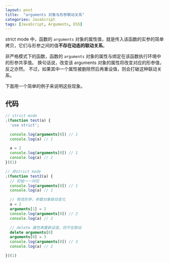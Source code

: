 ```yaml
---
layout: post
title:  "arguments 对象与形参联动关系"
categories: JavaScript
tags: [JavaScript, Arguments, ES5]
---
```


strict mode 中，函数的 `arguments` 对象的属性值，就是传入该函数的实参的简单拷贝，它们与形参之间的值**不存在动态的联动关系**。

非严格模式下的函数，函数的 `arguments` 对象的属性与绑定在该函数执行环境中的形参共享值。
换句话说，改变该 arguments 对象的属性将改变对应的形参值，反之亦然。
不过，如果其中一个属性被删除然后再重设值，则会打破这种联动关系。

下面用一个简单的例子来说明这些现象。


## 代码

```js
// strict mode
;(function test(a) {
  'use strict';

  console.log(arguments[0]) // 1
  console.log(a) // 1

  a = 2
  console.log(arguments[0]) // 1
  console.log(a) // 2
})(1)

// 非strict mode
;(function test2(a) {
  // 初始一一对应
  console.log(arguments[0]) // 1
  console.log(a) // 1

  // 修改形参，参数对象联动变化
  a = 2
  arguments[1] = 2
  console.log(arguments[0]) // 2
  console.log(a) // 2

  // delete 属性再重新设值，则不在联动
  delete arguments[0]
  arguments[0] = 3
  console.log(arguments[0]) // 3
  console.log(a) // 2

})(1)

```
